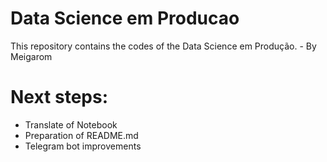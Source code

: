 # Data Science em Producao
This repository contains the codes of the Data Science em Produção. - By Meigarom


# Next steps:

- Translate of Notebook
- Preparation of README.md
- Telegram bot improvements
